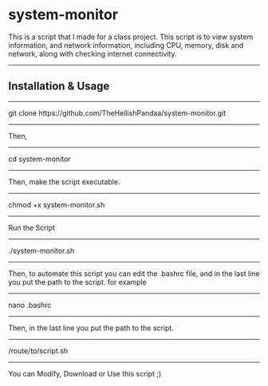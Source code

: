 # system-monitor

This is a script that I made for a class project. This script is to view system information, and network information, including CPU, memory, disk and network, along with checking internet connectivity.
<hr></hr>
<h2>Installation & Usage</h2>
<hr></hr>
git clone https://github.com/TheHellishPandaa/system-monitor.git
<hr></hr>
Then, 
<hr></hr>
cd system-monitor
<hr></hr>
Then, make the script executable.
<hr></hr>
chmod +x system-monitor.sh
<hr></hr>
Run the Script
<hr></hr>
./system-monitor.sh
<hr></hr>
Then, to automate this script you can edit the .bashrc file, and in the last line you put the path to the script. for example
<hr></hr>
nano .bashrc
<hr></hr>
Then, in the last line you put the path to the script.
<hr></hr>
/route/to/script.sh
<hr></hr>

You can Modify, Download or Use this script ;)
